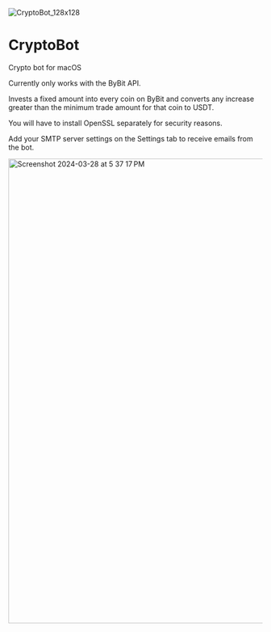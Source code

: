 ![CryptoBot_128x128](https://user-images.githubusercontent.com/920149/170891741-961fd4cf-22ec-4642-827a-4c575ae9750f.png)

# CryptoBot

Crypto bot for macOS

Currently only works with the ByBit API.

Invests a fixed amount into every coin on ByBit and converts any increase greater than the minimum trade amount for that coin to USDT.

You will have to install OpenSSL separately for security reasons.

Add your SMTP server settings on the Settings tab to receive emails from the bot.

<img width="920" alt="Screenshot 2024-03-28 at 5 37 17 PM" src="https://github.com/AndreMuis/CryptoBot/assets/920149/8d2fb2a9-e66c-48d6-a4db-fae6a0941258">
